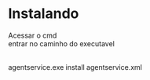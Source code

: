 # Instalando

Acessar o cmd<br>
entrar no caminho do executavel <br><br>

agentservice.exe install agentservice.xml
